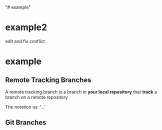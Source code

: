 
"# example" 
# example2
edit and fix conflict

# example

## Remote Tracking Branches

A remote tracking branch is a branch in **your local repository** that **track** a branch on a remote repository

The notation us: '...'

## Git Branches


